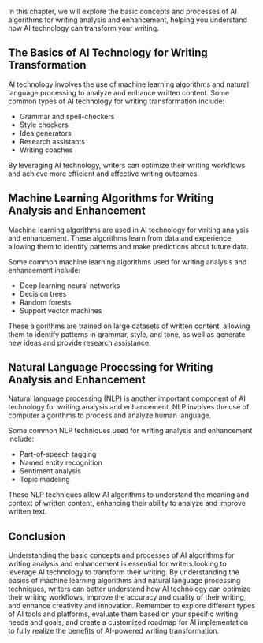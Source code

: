 
In this chapter, we will explore the basic concepts and processes of AI algorithms for writing analysis and enhancement, helping you understand how AI technology can transform your writing.

The Basics of AI Technology for Writing Transformation
------------------------------------------------------

AI technology involves the use of machine learning algorithms and natural language processing to analyze and enhance written content. Some common types of AI technology for writing transformation include:

* Grammar and spell-checkers
* Style checkers
* Idea generators
* Research assistants
* Writing coaches

By leveraging AI technology, writers can optimize their writing workflows and achieve more efficient and effective writing outcomes.

Machine Learning Algorithms for Writing Analysis and Enhancement
----------------------------------------------------------------

Machine learning algorithms are used in AI technology for writing analysis and enhancement. These algorithms learn from data and experience, allowing them to identify patterns and make predictions about future data.

Some common machine learning algorithms used for writing analysis and enhancement include:

* Deep learning neural networks
* Decision trees
* Random forests
* Support vector machines

These algorithms are trained on large datasets of written content, allowing them to identify patterns in grammar, style, and tone, as well as generate new ideas and provide research assistance.

Natural Language Processing for Writing Analysis and Enhancement
----------------------------------------------------------------

Natural language processing (NLP) is another important component of AI technology for writing analysis and enhancement. NLP involves the use of computer algorithms to process and analyze human language.

Some common NLP techniques used for writing analysis and enhancement include:

* Part-of-speech tagging
* Named entity recognition
* Sentiment analysis
* Topic modeling

These NLP techniques allow AI algorithms to understand the meaning and context of written content, enhancing their ability to analyze and improve written text.

Conclusion
----------

Understanding the basic concepts and processes of AI algorithms for writing analysis and enhancement is essential for writers looking to leverage AI technology to transform their writing. By understanding the basics of machine learning algorithms and natural language processing techniques, writers can better understand how AI technology can optimize their writing workflows, improve the accuracy and quality of their writing, and enhance creativity and innovation. Remember to explore different types of AI tools and platforms, evaluate them based on your specific writing needs and goals, and create a customized roadmap for AI implementation to fully realize the benefits of AI-powered writing transformation.
